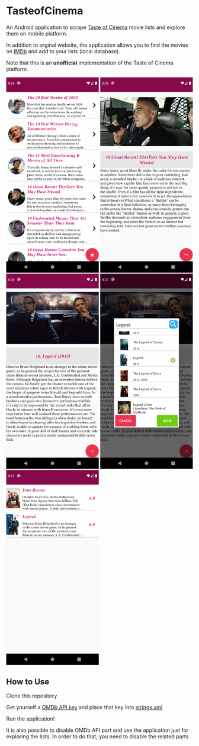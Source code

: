  # TasteofCinema


 An Android application to scrape [Taste of Cinema](http://www.tasteofcinema.com/) movie lists and explore them on mobile platform.  
 
 In addition to orginal website, the application allows you to find the movies on [IMDb](https://www.imdb.com/) and add to your lists (local database).


Note that this is an **unofficial** implementation of the Taste of Cinema platform.

<img src="./imgs/page1.png"  width="250"/> 
<img src="./imgs/page2.png"  width="250"/>
<img src="./imgs/page3.png"  width="250"/>
<img src="./imgs/page4.png"  width="250"/>
<img src="./imgs/page5.png"  width="250"/>


## How to Use

Clone this repository

Get yourself a [OMDb API key](http://www.omdbapi.com/apikey.aspx) and place that key into [strings.xml](./app/src/main/res/values/strings.xml)

Run the application!

It is also possible to disable OMDb API part and use the application just for exploring the lists. In order to do that, you need to disable the related parts